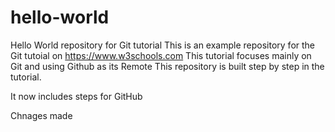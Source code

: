 # hello-world
Hello World repository for Git tutorial
This is an example repository for the Git tutoial on https://www.w3schools.com
This tutorial focuses mainly on Git and using Github as its Remote
This repository is built step by step in the tutorial.

It now includes steps for GitHub

Chnages made
